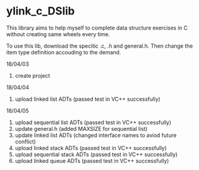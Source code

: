 # ylink_c_DSlib
This library aims to help myself to complete data structure exercises in C without creating same wheels every time.

To use this lib, download the specitic .c, .h and general.h. Then change the item type definition accouding to the demand.

18/04/03  
1. create project

18/04/04
1. upload linked list ADTs (passed test in VC++ successfully)

18/04/05
1. upload sequential list ADTs (passed test in VC++ successfully)
2. update general.h (added MAXSIZE for sequential list)
3. update linked list ADTs (changed interface names to aviod future conflict)
4. upload linked stack ADTs (passed test in VC++ successfully)
5. upload sequential stack ADTs (passed test in VC++ successfully)
6. upload linked queue ADTs (passed test in VC++ successfully)
